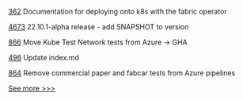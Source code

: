 
[362](https://github.com/hyperledger-labs/minifabric/pull/362) Documentation for deploying onto k8s with the fabric operator

[4673](https://github.com/hyperledger/besu/pull/4673) 22.10.1-alpha release - add SNAPSHOT to version

[866](https://github.com/hyperledger/fabric-samples/pull/866) Move Kube Test Network tests from Azure -> GHA

[496](https://github.com/hyperledger/cello/pull/496) Update index.md

[864](https://github.com/hyperledger/fabric-samples/pull/864) Remove commercial paper and fabcar tests from Azure pipelines


[See more >>>](https://start-here.hyperledger.org/pull-requests)
